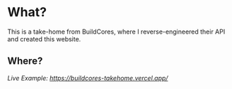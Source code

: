 # What?

This is a take-home from BuildCores, where I reverse-engineered their API and created this website. 

## Where?

_Live Example: https://buildcores-takehome.vercel.app/_
